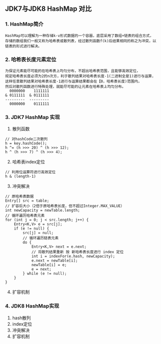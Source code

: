 ## JDK7与JDK8 HashMap 对比
### 1. HashMap简介
    HashMap可以理解为一种存储k-v形式数据的一个容器，底层采用了数组+链表的组合方式，
    存储的数组我们一般又称为哈希表或散列表，经过散列函数f(k)后结果相同的称之为冲突，以链表的形式进行解决。

### 2. 哈希表长度元素定位
    为保证元素能尽可能的在哈希表上均匀分布，不超出哈希表范围，且能够高效定位，
    规定哈希表长度必须为2的n次方，利于散列结果对哈希表长度-1(二进制全是1)进行与运算，
    这样任意散列结果对哈希表长度-1进行与运算结果都会在【0，哈希表长度)范围内，
    然后对散列函数进行特殊处理，就能尽可能的让元素在哈希表上均匀分布。
      0000000    1111111
    & 0111111  & 0111111
    ---------  ---------
      0000000    0111111

### 3. JDK7 HashMap 实现
1. 散列函数
```text
// 对hashCode二次散列
h = key.hashCode();
h ^= (h >>> 20) ^ (h >>> 12); 
h ^ (h >>> 7) ^ (h >>> 4);
```
2. 哈希表index定位
```text
// 利用位运算符进行高效定位
h & (length-1)
```
3. 冲突解决
```text
// 原哈希表数据
Entry[] src = table;
// 扩容后大小（2倍于原哈希表长度，但不超过Integer.MAX_VALUE）
int newCapacity = newTable.length;
// 循环遍历哈希表元素
for (int j = 0; j < src.length; j++) {
    Entry<K,V> e = src[j];
    if (e != null) {
        src[j] = null;
        // 循环遍历链表元素
        do {
            Entry<K,V> next = e.next;
            // 将散列结果重新 按 新哈希表长度进行 index 定位
            int i = indexFor(e.hash, newCapacity);
            e.next = newTable[i];
            newTable[i] = e;
            e = next;
        } while (e != null);
    }
}
```
4. 扩容机制

### 4. JDK8 HashMap实现
1. hash散列
2. index定位
3. 冲突解决
4. 扩容机制